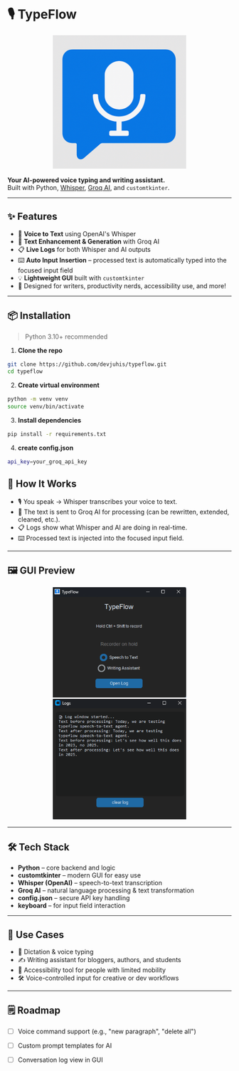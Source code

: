 # 🎙️ TypeFlow
<p align="center">
  <img src="https://github.com/devjuhis/typeflow/blob/main/assets/Typeflow_logo.png" width="300"/>
</p>

**Your AI-powered voice typing and writing assistant.**  
Built with Python, [Whisper](https://github.com/openai/whisper), [Groq AI](https://groq.com/), and `customtkinter`.

---

## ✨ Features

- 🎤 **Voice to Text** using OpenAI's Whisper
- 🤖 **Text Enhancement & Generation** with Groq AI
- 📋 **Live Logs** for both Whisper and AI outputs
- ⌨️ **Auto Input Insertion** – processed text is automatically typed into the focused input field
- 💡 **Lightweight GUI** built with `customtkinter`
- 🧪 Designed for writers, productivity nerds, accessibility use, and more!

---

## 📦 Installation

> Python 3.10+ recommended

1. **Clone the repo**

```bash
git clone https://github.com/devjuhis/typeflow.git
cd typeflow
```

2. **Create virtual environment**
```bash
python -m venv venv
source venv/bin/activate
```

3. **Install dependencies**
```bash
pip install -r requirements.txt
```

4. **create config.json**
```bash
api_key=your_groq_api_key
```

## 🧠 How It Works

- 🎙️ You speak → Whisper transcribes your voice to text.  
- 🤖 The text is sent to Groq AI for processing (can be rewritten, extended, cleaned, etc.).  
- 📋 Logs show what Whisper and AI are doing in real-time.  
- ⌨️ Processed text is injected into the focused input field.

---

## 🖼️ GUI Preview

<p align="center">
  <img src="https://github.com/devjuhis/typeflow/blob/main/assets/gui1.png" width="300"/>
  <img src="https://github.com/devjuhis/typeflow/blob/main/assets/gui2.png" width="300"/>
</p>

---

## 🛠 Tech Stack

- **Python** – core backend and logic  
- **customtkinter** – modern GUI for easy use  
- **Whisper (OpenAI)** – speech-to-text transcription  
- **Groq AI** – natural language processing & text transformation  
- **config.json** – secure API key handling  
- **keyboard** – for input field interaction

---

## 🧪 Use Cases

- 📝 Dictation & voice typing  
- ✍️ Writing assistant for bloggers, authors, and students  
- 💬 Accessibility tool for people with limited mobility  
- 🛠️ Voice-controlled input for creative or dev workflows

---

## 🗒️ Roadmap

- [ ] Voice command support (e.g., "new paragraph", "delete all")  
- [ ] Custom prompt templates for AI  
- [ ] Conversation log view in GUI  


